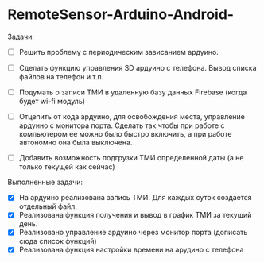 # RemoteSensor-Arduino-Android-

Задачи:

- [ ] Решить проблему с периодическим зависанием ардуино.
- [ ] Сделать функцию управления SD ардуино с телефона. Вывод списка файлов на телефон и т.п.
- [ ] Подумать о записи ТМИ в удаленную базу данных Firebase (когда будет wi-fi модуль)
- [ ] Отцепить от кода ардуино, для освобождения места, управление ардуино с монитора порта. Сделать так чтобы при работе с компьютером ее можно было быстро включить, а при работе автономно она была выключена.
- [ ] Добавить возможность подгрузки ТМИ определенной даты (а не только текущей как сейчас)


Выполненные задачи:
- [x] На ардуино реализована запись ТМИ. Для каждых суток создается отдельный файл.
- [x] Реализована функция получения и вывод в график ТМИ за текущий день.
- [x] Реализовано управление ардуино через монитор порта (дописать сюда список функций)
- [x] Реализована функция настройки времени на арудино с телефона
